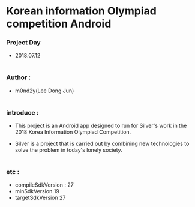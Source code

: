 # Korean information Olympiad competition Android



### Project Day

- 2018.07.12<br><br>

### Author : 

- m0nd2y(Lee Dong Jun)  <br><br>

### introduce :

- This project is an Android app designed to run for Silver's work in the 2018 Korea Information Olympiad Competition.

- Silver is a project that is carried out by combining new technologies to solve the problem in today's lonely society.<br><br>

### etc :

- compileSdkVersion : 27
- minSdkVersion 19
- targetSdkVersion 27

